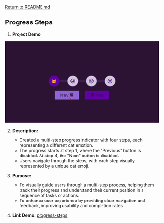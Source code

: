 [Return to README.md](https://github.com/nguyenthiyenchi/front-end-projects/blob/main/README.md)

## Progress Steps
1. **Project Demo:**

![Progressing Steps](./resources/demo.gif)

2. **Description:** 
    - Created a multi-step progress indicator with four steps, each representing a different cat emotion.
    - The progress starts at step 1, where the "Previous" button is disabled. At step 4, the "Next" button is disabled.
    - Users navigate through the steps, with each step visually represented by a unique cat emoji.

3. **Purpose:** 
    - To visually guide users through a multi-step process, helping them track their progress and understand their current position in a sequence of tasks or actions.
    - To enhance user experience by providing clear navigation and feedback, improving usability and completion rates.

4. **Link Demo**: [progress-steps](https://chihiro-203.github.io/front-end-projects/2-progress-steps/)